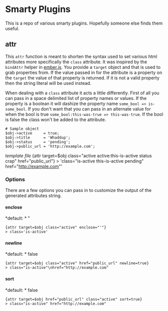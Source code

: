 # Smarty Plugins

This is a repo of various smarty plugins. Hopefully someone else finds them useful.

## attr

This `attr` function is meant to shorten the syntax used to set various html attributes 
more specifically the `class` attribute. It was inspired by the `bindAttr` helper in [ember.js](http://emberjs.com/).
You provide a `target` object and that is used to 
grab properties from. If the value passed in for the attribute is a property on the `target` 
the value of that property is returned. If it is not a valid property then the string literal will 
be used instead. 

When dealing with a `class` attribute it acts a little differently. First of all you can pass in a 
space delimited list of property names or values. If the property is a boolean it will dashize the 
property name `some_bool => is-some_bool`. If you don't want that you can pass in an alternate value 
for when the bool is true `some_bool:this-was-true => this-was-true`. If the bool is false the class 
won't be added to the attribute.

    # Sample object
    $obj->active     = true;
    $obj->title      = 'Whaddup';
    $obj->status     = 'pending';
    $obj->public_url = 'http://example.com';
    
*template file*
    {attr target=$obj class="active active:this-is-active status crap" href="public_url"}
    > 'class="is-active this-is-active pending" href="http://example.com"'

### Options

There are a few options you can pass in to customize the output of the generated attributes string.

#### enclose

*default: * "

    {attr target=$obj class="active" enclose="'"}
    > class='is-active'

#### newline

*default: * false

    {attr target=$obj class="active" href="public_url" newline=true}
    > class="is-active"\nhref="http://example.com"

#### sort

*default: * false

    {attr target=$obj href="public_url" class="active" sort=true}
    > class="is-active" href="http://example.com"